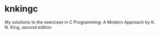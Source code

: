 # knkingc
My solutions to the exercises in C Programming: A Modern Approach by K. N. King, second edition
